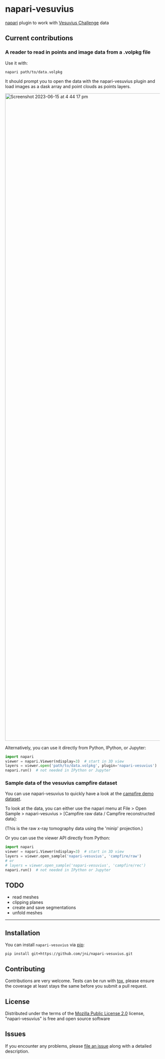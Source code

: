 # napari-vesuvius

[napari] plugin to work with [Vesuvius Challenge] data

## Current contributions

### A reader to read in points and image data from a .volpkg file

Use it with:

```
napari path/to/data.volpkg
```

It should prompt you to open the data with the napari-vesuvius plugin and load images as a dask array and point clouds as points layers.

<img width="2103" alt="Screenshot 2023-06-15 at 4 44 17 pm" src="https://github.com/jni/napari-vesuvius/assets/492549/33726abf-299c-422b-81b8-86b0efcfee44">

Alternatively, you can use it directly from Python, IPython, or Jupyter:

```python
import napari
viewer = napari.Viewer(ndisplay=3)  # start in 3D view
layers = viewer.open('path/to/data.volpkg', plugin='napari-vesuvius')
napari.run()  # not needed in IPython or Jupyter
```

### Sample data of the vesuvius campfire dataset

You can use napari-vesuvius to quickly have a look at the [campfire demo
dataset](https://gist.github.com/janpaul123/280262ebce904f7366fe4cc155593e90).

To look at the data, you can either use the napari menu at File > Open Sample >
napari-vesuvius > [Campfire raw data / Campfire reconstructed data]:



(This is the raw x-ray tomography data using the 'minip' projection.)

Or you can use the viewer API directly from Python:

```python
import napari
viewer = napari.Viewer(ndisplay=3)  # start in 3D view
layers = viewer.open_sample('napari-vesuvius', 'campfire/raw')
# or
# layers = viewer.open_sample('napari-vesuvius', 'campfire/rec')
napari.run()  # not needed in IPython or Jupyter
```

## TODO

- read meshes
- clipping planes
- create and save segmentations
- unfold meshes

----------------------------------

## Installation

You can install `napari-vesuvius` via [pip]:

    pip install git+https://github.com/jni/napari-vesuvius.git


## Contributing

Contributions are very welcome. Tests can be run with [tox], please ensure
the coverage at least stays the same before you submit a pull request.

## License

Distributed under the terms of the [Mozilla Public License 2.0] license,
"napari-vesuvius" is free and open source software

## Issues

If you encounter any problems, please [file an issue] along with a detailed description.

[file an issue]: https://github.com/jni/napari-vesuvius/issues

[napari]: https://github.com/napari/napari
[Vesuvius Challenge]: https://scrollprize.org/
[Cookiecutter]: https://github.com/audreyr/cookiecutter
[@napari]: https://github.com/napari
[Mozilla Public License 2.0]: https://www.mozilla.org/media/MPL/2.0/index.txt
[cookiecutter-napari-plugin]: https://github.com/napari/cookiecutter-napari-plugin

[tox]: https://tox.readthedocs.io/en/latest/
[pip]: https://pypi.org/project/pip/
[PyPI]: https://pypi.org/
